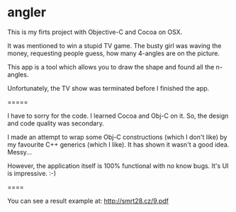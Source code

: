 angler
======

This is my firts project with Objective-C and Cocoa on OSX.

It was mentioned to win a stupid TV game. The busty girl was waving the money,
requesting people guess, how many 4-angles are on the picture.

This app is a tool which allows you to draw the shape and found all the
n-angles.

Unfortunately, the TV show was terminated before I finished the app.

=====

I have to sorry for the code. I learned Cocoa and Obj-C on it. So, the design
and code quality was secondary.

I made an attempt to wrap some Obj-C constructions (which I don't like) by my
favourite C++ generics (which I like). It has shown it wasn't a good idea.
Messy...

However, the application itself is 100% functional with no know bugs. It's UI
is impressive. :-)

====

You can see a result example at:
http://smrt28.cz/9.pdf

